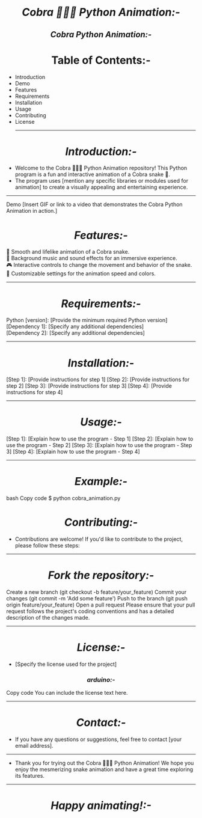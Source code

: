 <h1 align="center"><i>Cobra 🐍🐍🐍 Python Animation:-</i></h1>
<h2 align="center"><i>Cobra Python Animation:-</i></h2>

<h1 align="Center">Table of Contents:-</h1>

- Introduction
- Demo
- Features
- Requirements
- Installation
- Usage
- Contributing
- License
  <hr>
  
<h1 align="center"><i>Introduction:-</i></h1>

- Welcome to the Cobra 🐍🐍🐍 Python Animation repository! This Python program is a fun and interactive animation of a Cobra snake 🐍.
-  The program uses [mention any specific libraries or modules used for animation] to create a visually appealing and entertaining experience.
<hr>
Demo
[Insert GIF or link to a video that demonstrates the Cobra Python Animation in action.]

<h1 align="center"><i>Features:-</i></h1>
🐍 Smooth and lifelike animation of a Cobra snake.<br>
🎵 Background music and sound effects for an immersive experience.<br>
🎮 Interactive controls to change the movement and behavior of the snake.<br>
🌟 Customizable settings for the animation speed and colors.<br>
<hr>
<h1 align="center"><i>Requirements:-</i></h1>
Python [version]: [Provide the minimum required Python version]<br>
[Dependency 1]: [Specify any additional dependencies]<br>
[Dependency 2]: [Specify any additional dependencies]

<hr>
<h1 align="center"><i>Installation:-</i></h1>
[Step 1]: [Provide instructions for step 1]
[Step 2]: [Provide instructions for step 2]
[Step 3]: [Provide instructions for step 3]
[Step 4]: [Provide instructions for step 4]
<hr>
<h1 align="center"><i>Usage:-</i></h1>
[Step 1]: [Explain how to use the program - Step 1]
[Step 2]: [Explain how to use the program - Step 2]
[Step 3]: [Explain how to use the program - Step 3]
[Step 4]: [Explain how to use the program - Step 4]
<hr>
<h1 align="center"><i>Example:-</i></h1>

bash
Copy code
$ python cobra_animation.py
<h1 align="center"><i>Contributing:-</i></h1>

- Contributions are welcome! If you'd like to contribute to the project, please follow these steps:
<hr>
<h1 align="center"><i>Fork the repository:-</i></h1>
Create a new branch (git checkout -b feature/your_feature)
Commit your changes (git commit -m 'Add some feature')
Push to the branch (git push origin feature/your_feature)
Open a pull request
Please ensure that your pull request follows the project's coding conventions and has a detailed description of the changes made.
<hr>
<h1 align="center"><i>License:-</i></h1>

- [Specify the license used for the project]

<h3 align="center"><i>arduino:-</i></h3>

Copy code
You can include the license text here.
<hr>
<h1 align="center"><i>Contact:-</i></h1>

- If you have any questions or suggestions, feel free to contact [your email address].
<hr>

- Thank you for trying out the Cobra 🐍🐍🐍 Python Animation! We hope you enjoy the mesmerizing snake animation and have a great time exploring its features.
<hr>
 <h1 align="center"><i>Happy animating!:-</i></h1>





